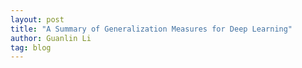 ```yaml
---
layout: post
title: "A Summary of Generalization Measures for Deep Learning"
author: Guanlin Li
tag: blog
---
```


